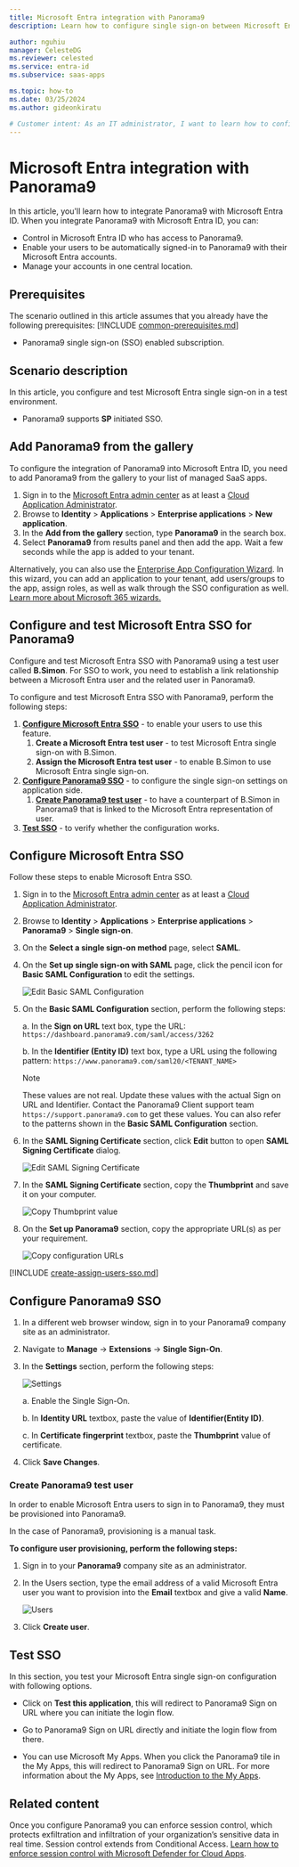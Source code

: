 ```yaml
---
title: Microsoft Entra integration with Panorama9
description: Learn how to configure single sign-on between Microsoft Entra ID and Panorama9.

author: nguhiu
manager: CelesteDG
ms.reviewer: celested
ms.service: entra-id
ms.subservice: saas-apps

ms.topic: how-to
ms.date: 03/25/2024
ms.author: gideonkiratu

# Customer intent: As an IT administrator, I want to learn how to configure single sign-on between Microsoft Entra ID and Panorama9 so that I can control who has access to Panorama9, enable automatic sign-in with Microsoft Entra accounts, and manage my accounts in one central location.
---
```

# Microsoft Entra integration with Panorama9

In this article,  you'll learn how to integrate Panorama9 with Microsoft Entra ID. When you integrate Panorama9 with Microsoft Entra ID, you can:

* Control in Microsoft Entra ID who has access to Panorama9.
* Enable your users to be automatically signed-in to Panorama9 with their Microsoft Entra accounts.
* Manage your accounts in one central location.

## Prerequisites
The scenario outlined in this article assumes that you already have the following prerequisites:
[!INCLUDE [common-prerequisites.md](~/identity/saas-apps/includes/common-prerequisites.md)]
* Panorama9 single sign-on (SSO) enabled subscription.

## Scenario description

In this article,  you configure and test Microsoft Entra single sign-on in a test environment.

* Panorama9 supports **SP** initiated SSO.

## Add Panorama9 from the gallery

To configure the integration of Panorama9 into Microsoft Entra ID, you need to add Panorama9 from the gallery to your list of managed SaaS apps.

1. Sign in to the [Microsoft Entra admin center](https://entra.microsoft.com) as at least a [Cloud Application Administrator](~/identity/role-based-access-control/permissions-reference.md#cloud-application-administrator).
1. Browse to **Identity** > **Applications** > **Enterprise applications** > **New application**.
1. In the **Add from the gallery** section, type **Panorama9** in the search box.
1. Select **Panorama9** from results panel and then add the app. Wait a few seconds while the app is added to your tenant.

 Alternatively, you can also use the [Enterprise App Configuration Wizard](https://portal.office.com/AdminPortal/home?Q=Docs#/azureadappintegration). In this wizard, you can add an application to your tenant, add users/groups to the app, assign roles, as well as walk through the SSO configuration as well. [Learn more about Microsoft 365 wizards.](/microsoft-365/admin/misc/azure-ad-setup-guides)

<a name='configure-and-test-azure-ad-sso-for-panorama9'></a>

## Configure and test Microsoft Entra SSO for Panorama9

Configure and test Microsoft Entra SSO with Panorama9 using a test user called **B.Simon**. For SSO to work, you need to establish a link relationship between a Microsoft Entra user and the related user in Panorama9.

To configure and test Microsoft Entra SSO with Panorama9, perform the following steps:

1. **[Configure Microsoft Entra SSO](#configure-azure-ad-sso)** - to enable your users to use this feature.
    1. **Create a Microsoft Entra test user** - to test Microsoft Entra single sign-on with B.Simon.
    1. **Assign the Microsoft Entra test user** - to enable B.Simon to use Microsoft Entra single sign-on.
1. **[Configure Panorama9 SSO](#configure-panorama9-sso)** - to configure the single sign-on settings on application side.
    1. **[Create Panorama9 test user](#create-panorama9-test-user)** - to have a counterpart of B.Simon in Panorama9 that is linked to the Microsoft Entra representation of user.
1. **[Test SSO](#test-sso)** - to verify whether the configuration works.

<a name='configure-azure-ad-sso'></a>

## Configure Microsoft Entra SSO

Follow these steps to enable Microsoft Entra SSO.

1. Sign in to the [Microsoft Entra admin center](https://entra.microsoft.com) as at least a [Cloud Application Administrator](~/identity/role-based-access-control/permissions-reference.md#cloud-application-administrator).
1. Browse to **Identity** > **Applications** > **Enterprise applications** > **Panorama9** > **Single sign-on**.
1. On the **Select a single sign-on method** page, select **SAML**.
1. On the **Set up single sign-on with SAML** page, click the pencil icon for **Basic SAML Configuration** to edit the settings.

   ![Edit Basic SAML Configuration](common/edit-urls.png)

1. On the **Basic SAML Configuration** section, perform the following steps:

	a. In the **Sign on URL** text box, type the URL:
    `https://dashboard.panorama9.com/saml/access/3262`

    b. In the **Identifier (Entity ID)** text box, type a URL using the following pattern:
    `https://www.panorama9.com/saml20/<TENANT_NAME>`

	> [!NOTE]
	> These values are not real. Update these values with the actual Sign on URL and Identifier. Contact the Panorama9 Client support team `https://support.panorama9.com` to get these values. You can also refer to the patterns shown in the **Basic SAML Configuration** section.

5. In the **SAML Signing Certificate** section, click **Edit** button to open **SAML Signing Certificate** dialog.

	![Edit SAML Signing Certificate](common/edit-certificate.png)

6. In the **SAML Signing Certificate** section, copy the **Thumbprint** and save it on your computer.

    ![Copy Thumbprint value](common/copy-thumbprint.png)

7. On the **Set up Panorama9** section, copy the appropriate URL(s) as per your requirement.

	![Copy configuration URLs](common/copy-configuration-urls.png)

<a name='create-an-azure-ad-test-user'></a>

[!INCLUDE [create-assign-users-sso.md](~/identity/saas-apps/includes/create-assign-users-sso.md)]

## Configure Panorama9 SSO

1. In a different web browser window, sign in to your Panorama9 company site as an administrator.

2. Navigate to **Manage** -> **Extensions** -> **Single Sign-On**.

4. In the **Settings** section, perform the following steps:
   
	![Settings](./media/panorama9-tutorial/configuration.png "Settings")
   
	a. Enable the Single Sign-On.
    
    b. In **Identity URL** textbox, paste the value of **Identifier(Entity ID)**.
   
	c. In **Certificate fingerprint** textbox, paste the **Thumbprint** value of certificate.    
         
5. Click **Save Changes**.

### Create Panorama9 test user

In order to enable Microsoft Entra users to sign in to Panorama9, they must be provisioned into Panorama9.  

In the case of Panorama9, provisioning is a manual task.

**To configure user provisioning, perform the following steps:**

1. Sign in to your **Panorama9** company site as an administrator.

1. In the Users section, type the email address of a valid Microsoft Entra user you want to provision into the **Email** textbox and give a valid **Name**.

	![Users](./media/panorama9-tutorial/new-user.png "Users")

5. Click **Create user**.

## Test SSO

In this section, you test your Microsoft Entra single sign-on configuration with following options. 

* Click on **Test this application**, this will redirect to Panorama9 Sign on URL where you can initiate the login flow. 

* Go to Panorama9 Sign on URL directly and initiate the login flow from there.

* You can use Microsoft My Apps. When you click the Panorama9 tile in the My Apps, this will redirect to Panorama9 Sign on URL. For more information about the My Apps, see [Introduction to the My Apps](https://support.microsoft.com/account-billing/sign-in-and-start-apps-from-the-my-apps-portal-2f3b1bae-0e5a-4a86-a33e-876fbd2a4510).

## Related content

Once you configure Panorama9 you can enforce session control, which protects exfiltration and infiltration of your organization’s sensitive data in real time. Session control extends from Conditional Access. [Learn how to enforce session control with Microsoft Defender for Cloud Apps](/cloud-app-security/proxy-deployment-aad).
